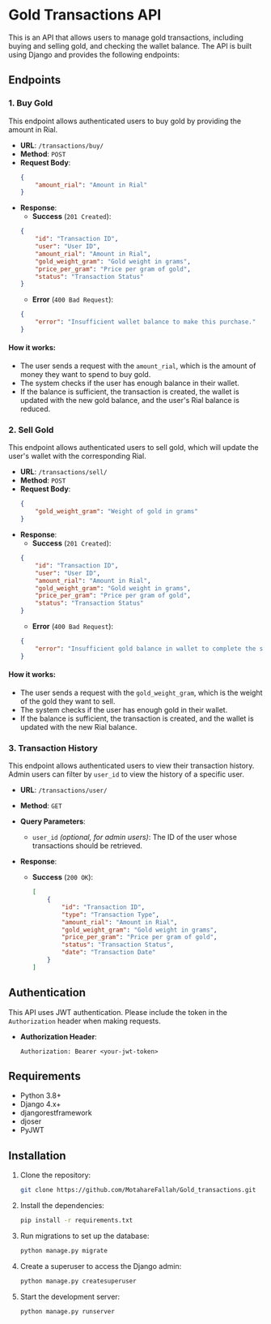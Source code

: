 # Gold Transactions API

This is an API that allows users to manage gold transactions, including buying and selling gold, and checking the wallet balance. The API is built using Django and provides the following endpoints:

## Endpoints

### 1. **Buy Gold**
This endpoint allows authenticated users to buy gold by providing the amount in Rial.

- **URL**: `/transactions/buy/`
- **Method**: `POST`
- **Request Body**:
    ```json
    {
        "amount_rial": "Amount in Rial"
    }
    ```
- **Response**:
    - **Success** (`201 Created`):
    ```json
    {
        "id": "Transaction ID",
        "user": "User ID",
        "amount_rial": "Amount in Rial",
        "gold_weight_gram": "Gold weight in grams",
        "price_per_gram": "Price per gram of gold",
        "status": "Transaction Status"
    }
    ```
    - **Error** (`400 Bad Request`):
    ```json
    {
        "error": "Insufficient wallet balance to make this purchase."
    }
    ```

#### **How it works**:
- The user sends a request with the `amount_rial`, which is the amount of money they want to spend to buy gold.
- The system checks if the user has enough balance in their wallet.
- If the balance is sufficient, the transaction is created, the wallet is updated with the new gold balance, and the user's Rial balance is reduced.

### 2. **Sell Gold**
This endpoint allows authenticated users to sell gold, which will update the user's wallet with the corresponding Rial.

- **URL**: `/transactions/sell/`
- **Method**: `POST`
- **Request Body**:
    ```json
    {
        "gold_weight_gram": "Weight of gold in grams"
    }
    ```
- **Response**:
    - **Success** (`201 Created`):
    ```json
    {
        "id": "Transaction ID",
        "user": "User ID",
        "amount_rial": "Amount in Rial",
        "gold_weight_gram": "Gold weight in grams",
        "price_per_gram": "Price per gram of gold",
        "status": "Transaction Status"
    }
    ```
    - **Error** (`400 Bad Request`):
    ```json
    {
        "error": "Insufficient gold balance in wallet to complete the sale."
    }
    ```

#### **How it works**:
- The user sends a request with the `gold_weight_gram`, which is the weight of the gold they want to sell.
- The system checks if the user has enough gold in their wallet.
- If the balance is sufficient, the transaction is created, and the wallet is updated with the new Rial balance.


### 3. **Transaction History**

This endpoint allows authenticated users to view their transaction history. Admin users can filter by `user_id` to view the history of a specific user.

- **URL**: `/transactions/user/`
- **Method**: `GET`
- **Query Parameters**:
  - `user_id` *(optional, for admin users)*: The ID of the user whose transactions should be retrieved.

- **Response**:
  - **Success** (`200 OK`):
    ```json
    [
        {
            "id": "Transaction ID",
            "type": "Transaction Type",
            "amount_rial": "Amount in Rial",
            "gold_weight_gram": "Gold weight in grams",
            "price_per_gram": "Price per gram of gold",
            "status": "Transaction Status",
            "date": "Transaction Date"
        }
    ]
    ```




## Authentication

This API uses JWT authentication. Please include the token in the `Authorization` header when making requests.

- **Authorization Header**:
    ```
    Authorization: Bearer <your-jwt-token>
    ```

## Requirements

- Python 3.8+
- Django 4.x+
- djangorestframework
- djoser
- PyJWT

## Installation

1. Clone the repository:
    ```bash
    git clone https://github.com/MotahareFallah/Gold_transactions.git
    ```

2. Install the dependencies:
    ```bash
    pip install -r requirements.txt
    ```

3. Run migrations to set up the database:
    ```bash
    python manage.py migrate
    ```

4. Create a superuser to access the Django admin:
    ```bash
    python manage.py createsuperuser
    ```

5. Start the development server:
    ```bash
    python manage.py runserver
    ```

